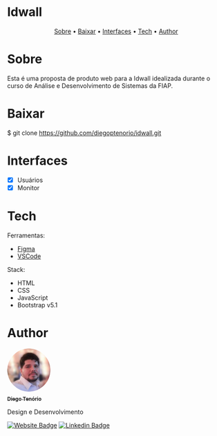 # Idwall

<p align="center">
 <a href="#sobre">Sobre</a> •
 <a href="#baixar">Baixar</a> • 
 <a href="#interfaces">Interfaces</a> • 
 <a href="#tech">Tech</a> •
 <a href="#author">Author</a> 
</p>

# Sobre
Esta é uma proposta de produto web para a Idwall idealizada durante o curso de Análise e Desenvolvimento de Sistemas da FIAP.


# Baixar
$ git clone <https://github.com/diegoptenorio/idwall.git>

# Interfaces

- [x] Usuários
- [x] Monitor

# Tech

Ferramentas:

- [Figma](https://www.figma.com)
- [VSCode](https://code.visualstudio.com/)

Stack:

- HTML
- CSS
- JavaScript
- Bootstrap v5.1

# Author

<a href="https://www.linkedin.com/in/diegotenorio" target="_blank">
 <img style="border-radius: 50%;" src="./assets/readme/diegotenorio.png" width="100px;" alt=""/>
 <br />
 <sub><b>Diego Tenório</b></sub></a>


Design e Desenvolvimento

[![Website Badge](https://img.shields.io/website?up_message=Portfolio&url=http%3A%2F%2Fwww.diegotenorio.com.br%2F)](http://www.diegotenorio.com.br) [![Linkedin Badge](https://img.shields.io/badge/-Diego-blue?style=flat-square&logo=Linkedin&logoColor=white&link=https://www.linkedin.com/in/diegotenorio)](https://www.linkedin.com/in/diegotenorio)